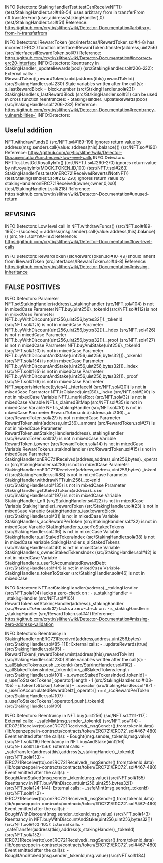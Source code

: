 
INFO:Detectors:
StakingHandlerTest.testCanReceiveNFT() (test/StakingHandler.t.sol#48-54) uses arbitrary from in transferFrom: nft.transferFrom(user,address(stakingHandler),0) (test/StakingHandler.t.sol#51)
Reference: https://github.com/crytic/slither/wiki/Detector-Documentation#arbitrary-from-in-transferfrom

INFO:Detectors:
IRewardToken (src/interfaces/IRewardToken.sol#4-8) has incorrect ERC20 function interface:IRewardToken.transfer(address,uint256) (src/interfaces/IRewardToken.sol#7)
Reference: https://github.com/crytic/slither/wiki/Detector-Documentation#incorrect-erc20-interface
INFO:Detectors:
Reentrancy in StakingHandler._updateRewards(bool) (src/StakingHandler.sol#206-232):
        External calls:
        - IRewardToken(i_rewardToken).mint(address(this),rewardToMint) (src/StakingHandler.sol#230)
        State variables written after the call(s):
        - s_lastRewardBlock = block.number (src/StakingHandler.sol#231)
        StakingHandler.s_lastRewardBlock (src/StakingHandler.sol#31) can be used in cross function reentrancies:
        - StakingHandler._updateRewards(bool) (src/StakingHandler.sol#206-232)
Reference: https://github.com/crytic/slither/wiki/Detector-Documentation#reentrancy-vulnerabilities-1
INFO:Detectors:

## Useful addition
NFT.withdrawFunds() (src/NFT.sol#189-191) ignores return value by address(msg.sender).call{value: address(this).balance}() (src/NFT.sol#190)
Reference: https://github.com/crytic/slither/wiki/Detector-Documentation#unchecked-low-level-calls
INFO:Detectors:
NFTTest.testGetRoyaltyInfo() (test/NFT.t.sol#260-270) ignores return value by nft.royaltyInfo(MOCK_TOKEN_ID,100) (test/NFT.t.sol#263)
StakingHandlerTest.testOnERC721ReceivedRevertsIfNotNFT() (test/StakingHandler.t.sol#212-220) ignores return value by stakingHandler.onERC721Received(owner,owner,0,0x0) (test/StakingHandler.t.sol#218)
Reference: https://github.com/crytic/slither/wiki/Detector-Documentation#unused-return



## REVISING



INFO:Detectors:
Low level call in NFT.withdrawFunds() (src/NFT.sol#189-195):
        - (success) = address(msg.sender).call{value: address(this).balance}() (src/NFT.sol#190-192)
Reference: https://github.com/crytic/slither/wiki/Detector-Documentation#low-level-calls

INFO:Detectors:
RewardToken (src/RewardToken.sol#10-49) should inherit from IRewardToken (src/interfaces/IRewardToken.sol#4-8)
Reference: https://github.com/crytic/slither/wiki/Detector-Documentation#missing-inheritance

## FALSE POSITIVES
INFO:Detectors:
Parameter NFT.setStakingHandler(address)._stakingHandler (src/NFT.sol#104) is not in mixedCase
Parameter NFT.buy(uint256)._tokenId (src/NFT.sol#112) is not in mixedCase
Parameter NFT.buyWithDiscount(uint256,uint256,bytes32[])._tokenId (src/NFT.sol#125) is not in mixedCase
Parameter NFT.buyWithDiscount(uint256,uint256,bytes32[])._index (src/NFT.sol#126) is not in mixedCase
Parameter NFT.buyWithDiscount(uint256,uint256,bytes32[])._proof (src/NFT.sol#127) is not in mixedCase
Parameter NFT.buyAndStake(uint256)._tokenId (src/NFT.sol#150) is not in mixedCase
Parameter NFT.buyWithDiscountAndStake(uint256,uint256,bytes32[])._tokenId (src/NFT.sol#164) is not in mixedCase
Parameter NFT.buyWithDiscountAndStake(uint256,uint256,bytes32[])._index (src/NFT.sol#165) is not in mixedCase
Parameter NFT.buyWithDiscountAndStake(uint256,uint256,bytes32[])._proof (src/NFT.sol#166) is not in mixedCase
Parameter NFT.supportsInterface(bytes4)._interfaceId (src/NFT.sol#201) is not in mixedCase
Parameter NFT.isClaimed(uint256)._index (src/NFT.sol#209) is not in mixedCase
Variable NFT.i_merkleRoot (src/NFT.sol#32) is not in mixedCase
Variable NFT.s_claimedBitMap (src/NFT.sol#35) is not in mixedCase
Variable NFT.s_stakingHandler (src/NFT.sol#51) is not in mixedCase
Parameter RewardToken.mint(address,uint256)._to (src/RewardToken.sol#27) is not in mixedCase
Parameter RewardToken.mint(address,uint256)._amount (src/RewardToken.sol#27) is not in mixedCase
Parameter RewardToken.setStakingHandler(address)._stakingHandler (src/RewardToken.sol#37) is not in mixedCase
Variable RewardToken.i_owner (src/RewardToken.sol#14) is not in mixedCase
Variable RewardToken.s_stakingHandler (src/RewardToken.sol#15) is not in mixedCase
Parameter StakingHandler.onERC721Received(address,address,uint256,bytes)._operator (src/StakingHandler.sol#86) is not in mixedCase
Parameter StakingHandler.onERC721Received(address,address,uint256,bytes)._tokenId (src/StakingHandler.sol#88) is not in mixedCase
Parameter StakingHandler.withdrawNFT(uint256)._tokenId (src/StakingHandler.sol#135) is not in mixedCase
Parameter StakingHandler.getStakedTokens(address)._user (src/StakingHandler.sol#197) is not in mixedCase
Variable StakingHandler.i_nft (src/StakingHandler.sol#22) is not in mixedCase
Variable StakingHandler.i_rewardToken (src/StakingHandler.sol#23) is not in mixedCase
Variable StakingHandler.s_lastRewardBlock (src/StakingHandler.sol#31) is not in mixedCase
Variable StakingHandler.s_accRewardPerToken (src/StakingHandler.sol#32) is not in mixedCase
Variable StakingHandler.s_userToStakedTokens (src/StakingHandler.sol#36) is not in mixedCase
Variable StakingHandler.s_allStakedTokensIndex (src/StakingHandler.sol#38) is not in mixedCase
Variable StakingHandler.s_allStakedTokens (src/StakingHandler.sol#40) is not in mixedCase
Variable StakingHandler.s_ownedStakedTokensIndex (src/StakingHandler.sol#42) is not in mixedCase
Variable StakingHandler.s_userToAccumulatedRewardDebt (src/StakingHandler.sol#44) is not in mixedCase
Variable StakingHandler.s_tokenToStaker (src/StakingHandler.sol#46) is not in mixedCase

INFO:Detectors:
NFT.setStakingHandler(address)._stakingHandler (src/NFT.sol#104) lacks a zero-check on :
                - s_stakingHandler = _stakingHandler (src/NFT.sol#105)
RewardToken.setStakingHandler(address)._stakingHandler (src/RewardToken.sol#37) lacks a zero-check on :
                - s_stakingHandler = _stakingHandler (src/RewardToken.sol#41)
Reference: https://github.com/crytic/slither/wiki/Detector-Documentation#missing-zero-address-validation

INFO:Detectors:
Reentrancy in StakingHandler.onERC721Received(address,address,uint256,bytes) (src/StakingHandler.sol#85-111):
        External calls:
        - _updateRewards(true) (src/StakingHandler.sol#95)
                - IRewardToken(i_rewardToken).mint(address(this),rewardToMint) (src/StakingHandler.sol#230)
        State variables written after the call(s):
        - s_allStakedTokens.push(_tokenId) (src/StakingHandler.sol#102)
        - s_allStakedTokensIndex[_tokenId] = s_allStakedTokens.length (src/StakingHandler.sol#101)
        - s_ownedStakedTokensIndex[_tokenId] = s_userToStakedTokens[_operator].length - 1 (src/StakingHandler.sol#103-105)
        - s_tokenToStaker[_tokenId] = _operator (src/StakingHandler.sol#97)
        - s_userToAccumulatedRewardDebt[_operator] += s_accRewardPerToken (src/StakingHandler.sol#107)
        - s_userToStakedTokens[_operator].push(_tokenId) (src/StakingHandler.sol#99)
  
  INFO:Detectors:
Reentrancy in NFT.buy(uint256) (src/NFT.sol#111-117):
        External calls:
        - _safeMint(msg.sender,_tokenId) (src/NFT.sol#114)
                - IERC721Receiver(to).onERC721Received(_msgSender(),from,tokenId,data) (lib/openzeppelin-contracts/contracts/token/ERC721/ERC721.sol#467-480)
        Event emitted after the call(s):
        - Bought(msg.sender,_tokenId,msg.value) (src/NFT.sol#116)
Reentrancy in NFT.buyAndStake(uint256) (src/NFT.sol#149-156):
        External calls:
        - _safeTransfer(address(this),address(s_stakingHandler),_tokenId) (src/NFT.sol#153)
                - IERC721Receiver(to).onERC721Received(_msgSender(),from,tokenId,data) (lib/openzeppelin-contracts/contracts/token/ERC721/ERC721.sol#467-480)
        Event emitted after the call(s):
        - BoughtAndStaked(msg.sender,_tokenId,msg.value) (src/NFT.sol#155)
Reentrancy in NFT.buyWithDiscount(uint256,uint256,bytes32[]) (src/NFT.sol#124-144):
        External calls:
        - _safeMint(msg.sender,_tokenId) (src/NFT.sol#142)
                - IERC721Receiver(to).onERC721Received(_msgSender(),from,tokenId,data) (lib/openzeppelin-contracts/contracts/token/ERC721/ERC721.sol#467-480)
        Event emitted after the call(s):
        - BoughtWithDiscount(msg.sender,_tokenId,msg.value) (src/NFT.sol#143)
Reentrancy in NFT.buyWithDiscountAndStake(uint256,uint256,bytes32[]) (src/NFT.sol#163-185):
        External calls:
        - _safeTransfer(address(this),address(s_stakingHandler),_tokenId) (src/NFT.sol#182)
                - IERC721Receiver(to).onERC721Received(_msgSender(),from,tokenId,data) (lib/openzeppelin-contracts/contracts/token/ERC721/ERC721.sol#467-480)
        Event emitted after the call(s):
        - BoughtAndStaked(msg.sender,_tokenId,msg.value) (src/NFT.sol#184)
